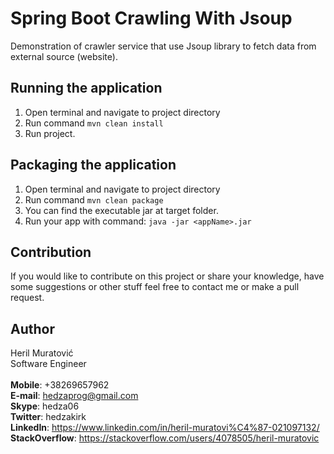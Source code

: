 # Spring Boot Crawling With Jsoup
Demonstration of crawler service that use Jsoup library to fetch data from external source (website).

## Running the application
1. Open terminal and navigate to project directory
2. Run command ```mvn clean install```
3. Run project.

## Packaging the application
1. Open terminal and navigate to project directory
2. Run command ```mvn clean package```
3. You can find the executable jar at target folder.
4. Run your app with command: ```java -jar <appName>.jar```

## Contribution
If you would like to contribute on this project or share your knowledge, have some suggestions or other stuff feel 
free to contact me or make a pull request.

## Author 
Heril Muratović  
Software Engineer  
<br>
**Mobile**: +38269657962  
**E-mail**: hedzaprog@gmail.com  
**Skype**: hedza06  
**Twitter**: hedzakirk  
**LinkedIn**: https://www.linkedin.com/in/heril-muratovi%C4%87-021097132/  
**StackOverflow**: https://stackoverflow.com/users/4078505/heril-muratovic